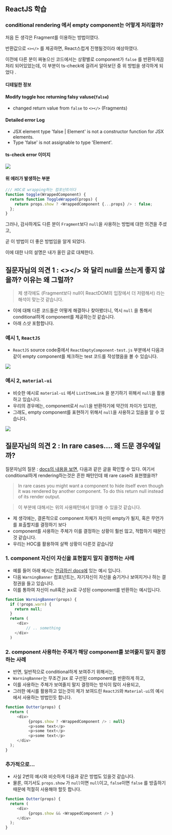 ## ReactJS 학습

### conditional rendering 에서 empty component는 어떻게 처리할까?

처음 든 생각은 Fragment를 이용하는 방법이였다. 

반환값으로 `<></>` 를 제공하면, React스럽게 진행될것이라 예상하였다. 

이전에 다른 분이 짜놓으신 코드에서는 상황별로 component가  `false` 를 반환하게끔 처리 되어있었는데, 이 부분이 ts-check에 걸려서 알아보던 중 위 방법을 생각하게 되었다 .

#### 디테일한 정보

#### Modify toggle hoc returning falsy valuse(`false`)

- changed return value from `false` to `<></>` (Fragments)

#### Detailed error Log

- JSX element type 'false | Element' is not a constructor function for JSX elements.
- Type 'false' is not assignable to type 'Element'.

#### ts-check error 이미지

![](https://user-images.githubusercontent.com/8156543/62411589-22cc2380-b630-11e9-8409-0a6010dbe393.png)

#### 위 에러가 발생하는 부분
```js
/// HOC로 wrapping하는 컴포넌트이다
function toggle(WrappedComponent) {
  return function ToggleWrapped(props) {
    return props.show ? <WrappedComponent {...props} /> : false;
  };
}
```


그러나, 감사하게도 다른 분이 `Fragment`보다 `null`을 사용하는 방법에 대한 의견을 주셨고, 

곧 이 방법이 더 좋은 방법임을 알게 되었다. 

이에 대한 나의 설명은 내가 올린 글로 대체한다. 

## 질문자님의 의견 1 : <></> 와 달리 null을 쓰는게 좋지 않을까? 이유는 왜 그럴까?

> 제 생각에도  (Fragment보다 null이 ReactDOM의 입장에서 더 저렴해서) 라는 해석이 맞는것 같습니다.

- 이에 대해 다른 코드들은 어떻게 해결하나 찾아봤더니, 역시 `null` 을 통해서 conditional하게 component를 제공하는것 같습니다.
- 아래 스샷 포함합니다.

### 예시 1, `ReactJS`

- `ReactJS` source code중에서 `ReactEmptyComponent-test.js` 부분에서 다음과 같이 empty component를 체크하는 test 코드를 작성했음을 볼 수 있습니다.

![](https://user-images.githubusercontent.com/8156543/62420450-7e002380-b6cd-11e9-872c-3d92c933f4c2.png)

### 예시 2, `material-ui`

- 비슷한 예시로 `material-ui` 에서 `ListItemLink` 을 분기하기 위해서 `null`을 활용하고 있습니다.
- 우리의 경우에는, component로서 `null`을 반환하기에 약간의 차이가 있지만,
- 그래도, empty component를 표현하기 위해서 `null`을 사용하고 있음을 알 수 있습니다.

![](https://user-images.githubusercontent.com/8156543/62420463-b56ed000-b6cd-11e9-8f5c-196d0d0aaa1b.png)

## 질문자님의 의견 2 : In rare cases.... 왜 드문 경우에일까?

질문자님의 질문 : [docs의 내용을 보면](https://reactjs.org/docs/conditional-rendering.html#preventing-component-from-rendering), 다음과 같은 글을 확인할 수 있다. 여기서 conditional하게 rendering하는것은 흔한 패턴인데 왜 rare case라 표현했을까?

> In rare cases you might want a component to hide itself even though it was rendered by another component. To do this return null instead of its render output.

> 이 부분에 대해서는 위의 사용패턴에서 알아볼 수 있을것 같습니다.

- 제 생각에는, 결론적으로 component 자체가 자신이 empty가 될지, 혹은 무언가를 표출할지를 결정하기 보다
- component를 사용하는 주체가 이를 결정하는 상황이 훨씬 많고, 적합하기 때문인것 같습니다.
- 우리는 HOC를 활용하여 살짝 상황이 다른것 같습니당


### 1. component 자신이 자신을 표현할지 말지 결정하는 사례

- 예를 들어 아래 예시는 [언급하신 docs에](https://reactjs.org/docs/conditional-rendering.html#preventing-component-from-rendering) 있는 예시 입니다.
- 다음 `WarningBanner` 컴포넌트는, 자기자신이 자신을 숨기거나 보여지거나 하는 결정권을 들고 있습니다.
- 이를 통하여 자신이 null혹은 jsx로 구성된 component를 반환하는 예시입니다.

```js
function WarningBanner(props) {
  if (!props.warn) {
    return null;
  }
  return (
     <div>
         // .. something
    </div>
  )
```

### 2. component 사용하는 주체가 해당 component를 보여줄지 말지 결정하는 사례

- 반면, 일반적으로 conditional하게 보여주기 위해서는,
- `WarningBanner`는 무조건 jsx 로 구선된 component를 반환하게 하고,
- 이를 사용하는 주체가 보여줄지 말지 결정하는 방식이 많이 사용되고,
- 그러한 예시를 활용하고 있는것이 제가 보여드린 `ReactJS`와 `Material-ui`의 예시에서 사용하는 방법인듯 합니다.

```js
function Outter(props) {
  return (
     <div>
          {props.show ? <WrappedComponent /> : null}
          <p>some text</p>
          <p>some text</p>
          <p>some text</p>
     </div>
  );
}
```

### 추가적으로...

- 사실 2번의 예시와 비슷하게 다음과 같은 방법도 있을것 같습니다.
- 물론, 여기서도 `props.show` 가 `null`이면 `null`이고, `false`이면 `false` 를 방출하기 때문에 적절히 사용해야 할듯 합니다.

```js
function Outter(props) {
  return (
     <div>
          {props.show && <WrappedComponent /> }
     </div>
  );
}
```
